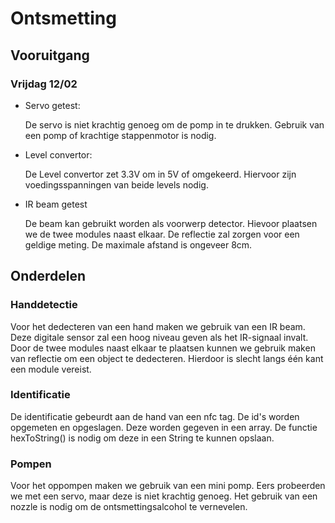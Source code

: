 # Ontsmetting

## Vooruitgang

### Vrijdag 12/02

- Servo getest:

  De servo is niet krachtig genoeg om de pomp in te drukken.
  Gebruik van een pomp of krachtige stappenmotor is nodig.

- Level convertor:

  De Level convertor zet 3.3V om in 5V of omgekeerd. Hiervoor zijn voedingsspanningen van beide levels nodig.

- IR beam getest

  De beam kan gebruikt worden als voorwerp detector. Hievoor plaatsen we de twee modules naast elkaar. De reflectie zal zorgen voor een geldige meting. De maximale afstand is ongeveer 8cm.

## Onderdelen

### Handdetectie

Voor het dedecteren van een hand maken we gebruik van een IR beam. Deze digitale sensor zal een hoog niveau geven als het IR-signaal invalt. Door de twee modules naast elkaar te plaatsen kunnen we gebruik maken van reflectie om een object te dedecteren. Hierdoor is slecht langs één kant een module vereist.

### Identificatie

De identificatie gebeurdt aan de hand van een nfc tag. De id's worden opgemeten en opgeslagen. Deze worden gegeven in een array. De functie hexToString() is nodig om deze in een String te kunnen opslaan.

### Pompen

Voor het oppompen maken we gebruik van een mini pomp. Eers probeerden we met een servo, maar deze is niet krachtig genoeg. Het gebruik van een nozzle is nodig om de ontsmettingsalcohol te vernevelen.
